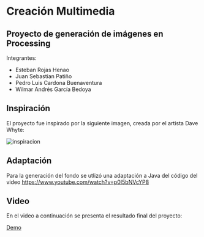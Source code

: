# Creación Multimedia
## Proyecto de generación de imágenes en Processing

Integrantes:
- Esteban Rojas Henao
- Juan Sebastian Patiño
- Pedro Luis Cardona Buenaventura
- Wilmar Andrés García Bedoya

## Inspiración
El proyecto fue inspirado por la siguiente imagen, creada por el artista Dave Whyte:

![inspiracion](https://i.pinimg.com/originals/9e/7a/fd/9e7afda70cde1b6bd73da5dab17a7406.gif)

## Adaptación

Para la generación del fondo se utlizó una adaptación a Java del código del video
https://www.youtube.com/watch?v=p0I5bNVcYP8

## Video
En el video a continuación se presenta el resultado final del proyecto:  

[Demo](https://user-images.githubusercontent.com/47161530/223832752-644f025f-7c1e-483d-9a23-08bf3d24945a.webm)
